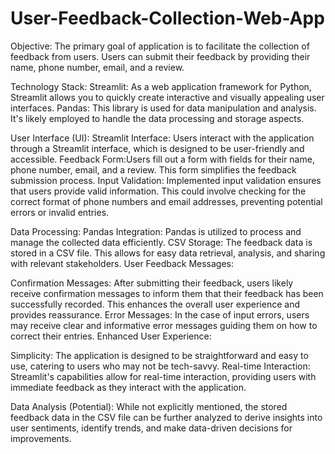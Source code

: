 # User-Feedback-Collection-Web-App

Objective:
The primary goal of application is to facilitate the collection of feedback from users. Users can submit their feedback by providing their name, phone number, email, and a review.

Technology Stack:
Streamlit: As a web application framework for Python, Streamlit allows you to quickly create interactive and visually appealing user interfaces.
Pandas: This library is used for data manipulation and analysis. It's likely employed to handle the data processing and storage aspects.

User Interface (UI):
Streamlit Interface: Users interact with the application through a Streamlit interface, which is designed to be user-friendly and accessible.
Feedback Form:Users fill out a form with fields for their name, phone number, email, and a review. This form simplifies the feedback submission process.
Input Validation: Implemented input validation ensures that users provide valid information. This could involve checking for the correct format of phone numbers and email addresses, preventing potential errors or invalid entries.

Data Processing:
Pandas Integration: Pandas is utilized to process and manage the collected data efficiently.
CSV Storage: The feedback data is stored in a CSV file. This allows for easy data retrieval, analysis, and sharing with relevant stakeholders.
User Feedback Messages:

Confirmation Messages: After submitting their feedback, users likely receive confirmation messages to inform them that their feedback has been successfully recorded. This enhances the overall user experience and provides reassurance.
Error Messages: In the case of input errors, users may receive clear and informative error messages guiding them on how to correct their entries.
Enhanced User Experience:

Simplicity: The application is designed to be straightforward and easy to use, catering to users who may not be tech-savvy.
Real-time Interaction: Streamlit's capabilities allow for real-time interaction, providing users with immediate feedback as they interact with the application.

Data Analysis (Potential):
While not explicitly mentioned, the stored feedback data in the CSV file can be further analyzed to derive insights into user sentiments, identify trends, and make data-driven decisions for improvements.
